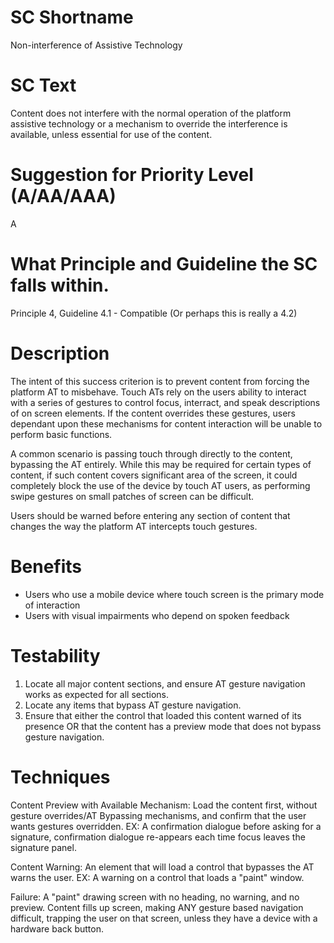 # SC Shortname

Non-interference of Assistive Technology

# SC Text
Content does not interfere with the normal operation of the platform assistive technology or a mechanism to override the interference is available, unless essential for use of the content.

# Suggestion for Priority Level (A/AA/AAA)
A

# What Principle and Guideline the SC falls within.

Principle 4, Guideline 4.1 - Compatible (Or perhaps this is really a 4.2)

# Description

The intent of this success criterion is to prevent content from forcing the platform AT to misbehave.  Touch ATs rely on the users ability to interact with a series of gestures to control focus, interract, and speak descriptions of on screen elements.  If the content overrides these gestures, users dependant upon these mechanisms for content interaction will be unable to perform basic functions.  

A common scenario is passing touch through directly to the content, bypassing the AT entirely.  While this may be required for certain types of content, if such content covers significant area of the screen, it could completely block the use of the device by touch AT users, as performing swipe gestures on small patches of screen can be difficult.  

Users should be warned before entering any section of content that changes the way the platform AT intercepts touch gestures.

# Benefits

* Users who use a mobile device where touch screen is the primary mode of interaction
* Users with visual impairments who depend on spoken feedback

# Testability

1. Locate all major content sections, and ensure AT gesture navigation works as expected for all sections.
2. Locate any items that bypass AT gesture navigation.
3. Ensure that either the control that loaded this content warned of its presence OR that the content has a preview mode that does not bypass gesture navigation.

# Techniques

Content Preview with Available Mechanism: Load the content first, without gesture overrides/AT Bypassing mechanisms, and confirm that the user wants gestures overridden.  EX: A confirmation dialogue before asking for a signature, confirmation dialogue re-appears each time focus leaves the signature panel.

Content Warning: An element that will load a control that bypasses the AT warns the user. EX: A warning on a control that loads a "paint" window.

Failure: A "paint" drawing screen with no heading, no warning, and no preview.  Content fills up screen, making ANY gesture based navigation difficult, trapping the user on that screen, unless they have a device with a hardware back button.
